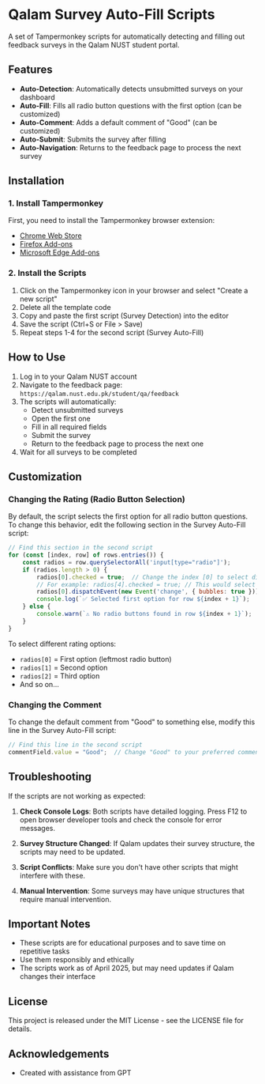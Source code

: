 # Qalam Survey Auto-Fill Scripts

A set of Tampermonkey scripts for automatically detecting and filling out feedback surveys in the Qalam NUST student portal.

## Features

- **Auto-Detection**: Automatically detects unsubmitted surveys on your dashboard
- **Auto-Fill**: Fills all radio button questions with the first option (can be customized)
- **Auto-Comment**: Adds a default comment of "Good" (can be customized)
- **Auto-Submit**: Submits the survey after filling
- **Auto-Navigation**: Returns to the feedback page to process the next survey

## Installation

### 1. Install Tampermonkey

First, you need to install the Tampermonkey browser extension:

- [Chrome Web Store](https://chrome.google.com/webstore/detail/tampermonkey/dhdgffkkebhmkfjojejmpbldmpobfkfo)
- [Firefox Add-ons](https://addons.mozilla.org/en-US/firefox/addon/tampermonkey/)
- [Microsoft Edge Add-ons](https://microsoftedge.microsoft.com/addons/detail/tampermonkey/iikmkjmpaadaobahmlepeloendndfphd)

### 2. Install the Scripts

1. Click on the Tampermonkey icon in your browser and select "Create a new script"
2. Delete all the template code 
3. Copy and paste the first script (Survey Detection) into the editor
4. Save the script (Ctrl+S or File > Save)
5. Repeat steps 1-4 for the second script (Survey Auto-Fill)

## How to Use

1. Log in to your Qalam NUST account
2. Navigate to the feedback page: `https://qalam.nust.edu.pk/student/qa/feedback`
3. The scripts will automatically:
   - Detect unsubmitted surveys
   - Open the first one
   - Fill in all required fields
   - Submit the survey
   - Return to the feedback page to process the next one
4. Wait for all surveys to be completed

## Customization

### Changing the Rating (Radio Button Selection)

By default, the script selects the first option for all radio button questions. To change this behavior, edit the following section in the Survey Auto-Fill script:

```javascript
// Find this section in the second script
for (const [index, row] of rows.entries()) {
    const radios = row.querySelectorAll('input[type="radio"]');
    if (radios.length > 0) {
        radios[0].checked = true;  // Change the index [0] to select different options
        // For example: radios[4].checked = true; // This would select the last (5th) option
        radios[0].dispatchEvent(new Event('change', { bubbles: true }));
        console.log(`✅ Selected first option for row ${index + 1}`);
    } else {
        console.warn(`⚠️ No radio buttons found in row ${index + 1}`);
    }
}
```

To select different rating options:
- `radios[0]` = First option (leftmost radio button)
- `radios[1]` = Second option
- `radios[2]` = Third option
- And so on...

### Changing the Comment

To change the default comment from "Good" to something else, modify this line in the Survey Auto-Fill script:

```javascript
// Find this line in the second script
commentField.value = "Good";  // Change "Good" to your preferred comment
```

## Troubleshooting

If the scripts are not working as expected:

1. **Check Console Logs**: Both scripts have detailed logging. Press F12 to open browser developer tools and check the console for error messages.

2. **Survey Structure Changed**: If Qalam updates their survey structure, the scripts may need to be updated.

3. **Script Conflicts**: Make sure you don't have other scripts that might interfere with these.

4. **Manual Intervention**: Some surveys may have unique structures that require manual intervention.

## Important Notes

- These scripts are for educational purposes and to save time on repetitive tasks
- Use them responsibly and ethically
- The scripts work as of April 2025, but may need updates if Qalam changes their interface

## License

This project is released under the MIT License - see the LICENSE file for details.

## Acknowledgements

- Created with assistance from GPT
